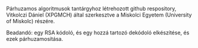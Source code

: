 Párhuzamos algoritmusok tantárgyhoz létrehozott github respository, Vitkolczi Dániel (XPGMCH) által szerkesztve a Miskolci Egyetem (University of Miskolc) részére.

Beadandó: egy RSA kódoló, és egy hozzá tartozó dekódoló elkészítése, és ezek párhuzamosítása.
